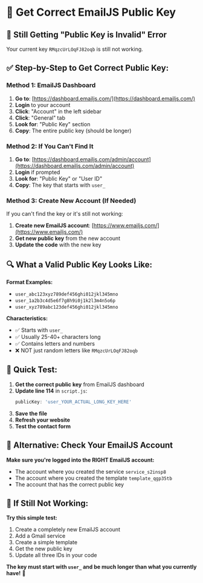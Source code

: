 # 🔑 Get Correct EmailJS Public Key

## 🚨 Still Getting "Public Key is Invalid" Error

Your current key `RMqzcUrLOqFJ82oqb` is still not working.

## ✅ Step-by-Step to Get Correct Public Key:

### Method 1: EmailJS Dashboard
1. **Go to**: [https://dashboard.emailjs.com/](https://dashboard.emailjs.com/)
2. **Login** to your account
3. **Click**: "Account" in the left sidebar
4. **Click**: "General" tab
5. **Look for**: "Public Key" section
6. **Copy**: The entire public key (should be longer)

### Method 2: If You Can't Find It
1. **Go to**: [https://dashboard.emailjs.com/admin/account](https://dashboard.emailjs.com/admin/account)
2. **Login** if prompted
3. **Look for**: "Public Key" or "User ID"
4. **Copy**: The key that starts with `user_`

### Method 3: Create New Account (If Needed)
If you can't find the key or it's still not working:
1. **Create new EmailJS account**: [https://www.emailjs.com/](https://www.emailjs.com/)
2. **Get new public key** from the new account
3. **Update the code** with the new key

## 🔍 What a Valid Public Key Looks Like:

**Format Examples:**
- `user_abc123xyz789def456ghi012jkl345mno`
- `user_1a2b3c4d5e6f7g8h9i0j1k2l3m4n5o6p`
- `user_xyz789abc123def456ghi012jkl345mno`

**Characteristics:**
- ✅ Starts with `user_`
- ✅ Usually 25-40+ characters long
- ✅ Contains letters and numbers
- ❌ NOT just random letters like `RMqzcUrLOqFJ82oqb`

## 🚀 Quick Test:

1. **Get the correct public key** from EmailJS dashboard
2. **Update line 114** in `script.js`:
   ```javascript
   publicKey: 'user_YOUR_ACTUAL_LONG_KEY_HERE'
   ```
3. **Save the file**
4. **Refresh your website**
5. **Test the contact form**

## 📧 Alternative: Check Your EmailJS Account

**Make sure you're logged into the RIGHT EmailJS account:**
- The account where you created the service `service_s2insp8`
- The account where you created the template `template_qgp35tb`
- The account that has the correct public key

## 🔧 If Still Not Working:

**Try this simple test:**
1. Create a completely new EmailJS account
2. Add a Gmail service
3. Create a simple template
4. Get the new public key
5. Update all three IDs in your code

**The key must start with `user_` and be much longer than what you currently have!** 🔑
